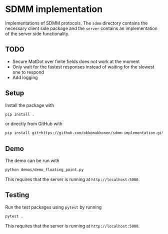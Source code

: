# SDMM implementation

Implementations of SDMM protocols. The `sdmm` directory contains the necessary client side package and the `server` contains an implementation of the server side functionality.

## TODO

- Secure MatDot over finite fields does not work at the moment
- Only wait for the fastest responses instead of waiting for the slowest one to respond
- Add logging

## Setup

Install the package with

```bash
pip install .
```

or directly from GitHub with

```bash
pip install git+https://github.com/okkomakkonen/sdmm-implementation.git
```

## Demo

The demo can be run with

```bash
python demos/demo_floating_point.py
```

This requires that the server is running at `http://localhost:5000`.

## Testing

Run the test packages using `pytest` by running

```bash
pytest .
```

This requires that the server is running at `http://localhost:5000`.
